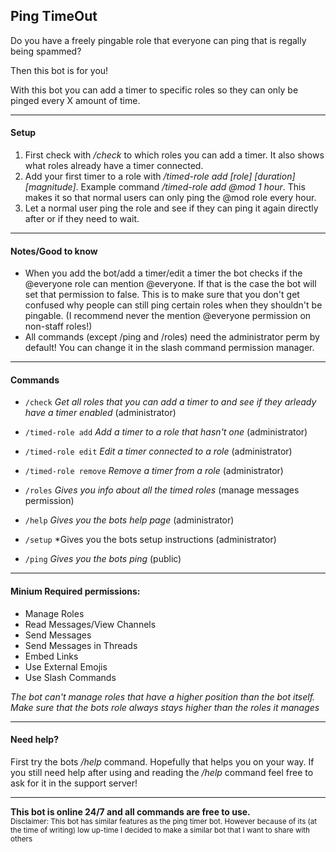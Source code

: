 ## Ping TimeOut

Do you have a freely pingable role that everyone can ping that is regally being spammed?

Then this bot is for you!

With this bot you can add a timer to specific roles so they can only be pinged every X amount of time.

---

#### Setup
1. First check with _/check_ to which roles you can add a timer. It also shows what roles already have a timer connected.
2. Add your first timer to a role with _/timed-role add [role] [duration] [magnitude]_. Example command _/timed-role add @mod 1 hour_. This makes it so that normal users can only ping the @mod role every hour.
3. Let a normal user ping the role and see if they can ping it again directly after or if they need to wait.

---
#### Notes/Good to know
- When you add the bot/add a timer/edit a timer the bot checks if the @everyone role can mention @everyone. If that is the case the bot will set that permission to false. This is to make sure that you don't get confused why people can still ping certain roles when they shouldn't be pingable. (I recommend never the mention @everyone permission on non-staff roles!)
- All commands (except /ping and /roles) need the administrator perm by default! You can change it in the slash command permission manager.

---

#### Commands
- `/check` *Get all roles that you can add a timer to and see if they arleady have a timer enabled* (administrator)

- `/timed-role add` *Add a timer to a role that hasn't one* (administrator)
- `/timed-role edit` *Edit a timer connected to a role* (administrator)
- `/timed-role remove` *Remove a timer from a role* (administrator)

- `/roles` *Gives you info about all the timed roles* (manage messages permission)

- `/help` *Gives you the bots help page* (administrator)
- `/setup` *Gives you the bots setup instructions (administrator)

- `/ping` *Gives you the bots ping* (public)

---

#### Minium Required permissions:
- Manage Roles
- Read Messages/View Channels
- Send Messages
- Send Messages in Threads
- Embed Links
- Use External Emojis
- Use Slash Commands


_The bot can't manage roles that have a higher position than the bot itself. Make sure that the bots role always stays higher than the roles it manages_

---

#### Need help?

First try the bots _/help_ command. Hopefully that helps you on your way.
If you still need help after using and reading the _/help_ command feel free to ask for it in the support server!

---

__This bot is online 24/7 and all commands are free to use.__
<br>
<sup>Disclaimer: This bot has similar features as the ping timer bot. However because of its (at the time of writing) low up-time I decided to make a similar bot that I want to share with others </sup>